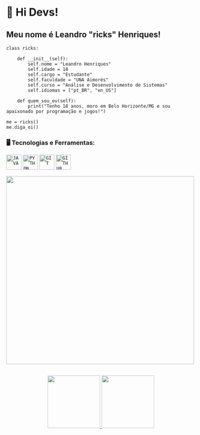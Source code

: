# 👋 Hi Devs!
## Meu nome é Leandro "ricks" Henriques!

    class ricks:

        def __init__(self):
            self.nome = "Leandro Henriques"
            self.idade = 18
            self.cargo = "Estudante"
            self.faculdade = "UNA Aimorés"
            self.curso = "Análise e Desenvolvimento de Sistemas"
            self.idiomas = ["pt_BR", "en_US"]

        def quem_sou_eu(self):
            print("Tenho 18 anos, moro em Belo Horizonte/MG e sou apaixonado por programação e jogos!")

    me = ricks()
    me.diga_oi()

### 🖥️ Tecnologias e Ferramentas:

<code><img width="40px" src="https://cdn.jsdelivr.net/gh/devicons/devicon/icons/java/java-original.svg" title = "JAVA"/></code>
<code><img width="40px" src="https://cdn.jsdelivr.net/gh/devicons/devicon/icons/python/python-original.svg" title = "PYTHON"/></code>
<code><img width="40px" src="https://cdn.jsdelivr.net/gh/devicons/devicon/icons/git/git-original.svg" title = "GIT"/></code>
<code><img width="40px" src="https://cdn.jsdelivr.net/gh/devicons/devicon/icons/github/github-original.svg" title = "GITHUB"/></code>         

<img src=https://github.com/ricksz1n/media/blob/main/tenor.gif width="500">


##
<p align="center">
<a href="https://github.com/ricksz1n">
  <img height="140em" src="https://github-readme-stats-eight-theta.vercel.app/api?username=ricksz1n&show_icons=true&theme=algolia&include_all_commits=true&count_private=true"/>
  <img height="140em" src="https://github-readme-stats-eight-theta.vercel.app/api/top-langs/?username=ricksz1n&layout=compact&langs_count=8&theme=algolia"/>
</a>
</p>

